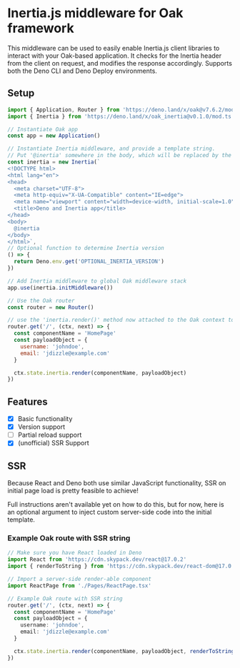 # Inertia.js middleware for Oak framework

This middleware can be used to easily enable Inertia.js client libraries to interact with your Oak-based application. It checks for the Inertia header from the client on request, and modifies the response accordingly. Supports both the Deno CLI and Deno Deploy environments.

## Setup

```js
import { Application, Router } from 'https://deno.land/x/oak@v7.6.2/mod.ts'
import { Inertia } from 'https://deno.land/x/oak_inertia@v0.1.0/mod.ts'

// Instantiate Oak app
const app = new Application()

// Instantiate Inertia middleware, and provide a template string. 
// Put '@inertia' somewhere in the body, which will be replaced by the Inertia bootstrapping frontend code
const inertia = new Inertia(`
<!DOCTYPE html>
<html lang="en">
<head>
  <meta charset="UTF-8">
  <meta http-equiv="X-UA-Compatible" content="IE=edge">
  <meta name="viewport" content="width=device-width, initial-scale=1.0">
  <title>Deno and Inertia app</title>
</head>
<body>
  @inertia
</body>
</html>`, 
// Optional function to determine Inertia version
() => {
  return Deno.env.get('OPTIONAL_INERTIA_VERSION')
})

// Add Inertia middleware to global Oak middleware stack
app.use(inertia.initMiddleware())

// Use the Oak router
const router = new Router()

// use the 'inertia.render()' method now attached to the Oak context to render an Inertia page
router.get('/', (ctx, next) => {
  const componentName = 'HomePage'
  const payloadObject = {
    username: 'johndoe',
    email: 'jdizzle@example.com'
  }

  ctx.state.inertia.render(componentName, payloadObject)
})
```

## Features
- [x] Basic functionality
- [x] Version support
- [ ] Partial reload support
- [x] (unofficial) SSR Support

## SSR

Because React and Deno both use similar JavaScript functionality, SSR on initial page load is pretty feasible to achieve!

Full instructions aren't available yet on how to do this, but for now, here is an optional argument to inject custom server-side code into the initial template.

### Example Oak route with SSR string
```ts
// Make sure you have React loaded in Deno
import React from 'https://cdn.skypack.dev/react@17.0.2'
import { renderToString } from 'https://cdn.skypack.dev/react-dom@17.0.2/cjs/react-dom-server.browser.production.min.js'

// Import a server-side render-able component
import ReactPage from './Pages/ReactPage.tsx'

// Example Oak route with SSR string
router.get('/', (ctx, next) => {
  const componentName = 'HomePage'
  const payloadObject = {
    username: 'johndoe',
    email: 'jdizzle@example.com'
  }

  ctx.state.inertia.render(componentName, payloadObject, renderToString(<ReactPage { ...payloadObject } />))
})
```